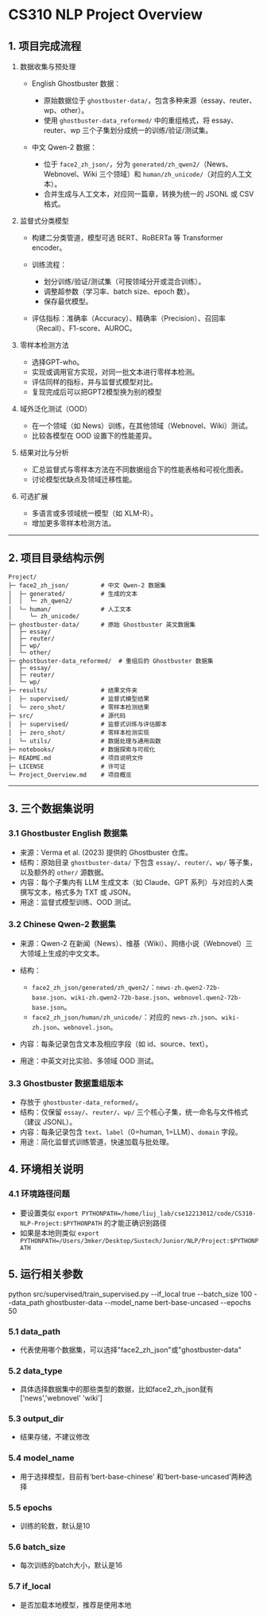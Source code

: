 # CS310 NLP Project Overview

## 1. 项目完成流程

1. 数据收集与预处理

   - English Ghostbuster 数据：

     - 原始数据位于 `ghostbuster-data/`，包含多种来源（essay、reuter、wp、other）。
     - 使用 `ghostbuster-data_reformed/` 中的重组格式，将 essay、reuter、wp 三个子集划分成统一的训练/验证/测试集。

   - 中文 Qwen-2 数据：

     - 位于 `face2_zh_json/`，分为 `generated/zh_qwen2/`（News、Webnovel、Wiki 三个领域）和 `human/zh_unicode/`（对应的人工文本）。
     - 合并生成与人工文本，对应同一篇章，转换为统一的 JSONL 或 CSV 格式。

2. 监督式分类模型

   - 构建二分类管道，模型可选 BERT、RoBERTa 等 Transformer encoder。
   - 训练流程：

     - 划分训练/验证/测试集（可按领域分开或混合训练）。
     - 调整超参数（学习率、batch size、epoch 数）。
     - 保存最优模型。

   - 评估指标：准确率（Accuracy）、精确率（Precision）、召回率（Recall）、F1-score、AUROC。

3. 零样本检测方法

   - 选择GPT-who。
   - 实现或调用官方实现，对同一批文本进行零样本检测。
   - 评估同样的指标，并与监督式模型对比。
   - 复现完成后可以把GPT2模型换为别的模型

4. 域外泛化测试（OOD）

   - 在一个领域（如 News）训练，在其他领域（Webnovel、Wiki）测试。
   - 比较各模型在 OOD 设置下的性能差异。

5. 结果对比与分析

   - 汇总监督式与零样本方法在不同数据组合下的性能表格和可视化图表。
   - 讨论模型优缺点及领域迁移性能。

6. 可选扩展

   - 多语言或多领域统一模型（如 XLM-R）。
   - 增加更多零样本检测方法。

---

## 2. 项目目录结构示例

```text
Project/
├─ face2_zh_json/         # 中文 Qwen-2 数据集
│  ├─ generated/          # 生成的文本
│  │  └─ zh_qwen2/
│  └─ human/              # 人工文本
│     └─ zh_unicode/
├─ ghostbuster-data/      # 原始 Ghostbuster 英文数据集
│  ├─ essay/
│  ├─ reuter/
│  ├─ wp/
│  └─ other/
├─ ghostbuster-data_reformed/  # 重组后的 Ghostbuster 数据集
│  ├─ essay/
│  ├─ reuter/
│  └─ wp/
├─ results/               # 结果文件夹
│  ├─ supervised/         # 监督式模型结果
│  └─ zero_shot/          # 零样本检测结果
├─ src/                   # 源代码
│  ├─ supervised/         # 监督式训练与评估脚本
│  ├─ zero_shot/          # 零样本检测实现
│  └─ utils/              # 数据处理与通用函数
├─ notebooks/             # 数据探索与可视化
├─ README.md              # 项目说明文件
├─ LICENSE                # 许可证
└─ Project_Overview.md    # 项目概览
```

---

## 3. 三个数据集说明

### 3.1 Ghostbuster English 数据集

- 来源：Verma et al. (2023) 提供的 Ghostbuster 仓库。
- 结构：原始目录 `ghostbuster-data/` 下包含 `essay/`、`reuter/`、`wp/` 等子集，以及额外的 `other/` 源数据。
- 内容：每个子集内有 LLM 生成文本（如 Claude、GPT 系列）与对应的人类撰写文本，格式多为 TXT 或 JSON。
- 用途：监督式模型训练、OOD 测试。

### 3.2 Chinese Qwen-2 数据集

- 来源：Qwen-2 在新闻（News）、维基（Wiki）、网络小说（Webnovel）三大领域上生成的中文文本。
- 结构：

  - `face2_zh_json/generated/zh_qwen2/`：`news-zh.qwen2-72b-base.json`、`wiki-zh.qwen2-72b-base.json`、`webnovel.qwen2-72b-base.json`。
  - `face2_zh_json/human/zh_unicode/`：对应的 `news-zh.json`、`wiki-zh.json`、`webnovel.json`。

- 内容：每条记录包含文本及相应字段（如 id、source、text）。
- 用途：中英文对比实验、多领域 OOD 测试。

### 3.3 Ghostbuster 数据重组版本

- 存放于 `ghostbuster-data_reformed/`。
- 结构：仅保留 `essay/`、`reuter/`、`wp/` 三个核心子集，统一命名与文件格式（建议 JSONL）。
- 内容：每条记录包含 `text`、`label`（0=human, 1=LLM）、`domain` 字段。
- 用途：简化监督式训练管道，快速加载与批处理。

## 4. 环境相关说明

### 4.1 环境路径问题

- 要设置类似 `export PYTHONPATH=/home/liuj_lab/cse12213012/code/CS310-NLP-Project:$PYTHONPATH` 的才能正确识别路径
- 如果是本地则类似 `export PYTHONPATH=/Users/3mker/Desktop/Sustech/Junior/NLP/Project:$PYTHONPATH`

## 5. 运行相关参数

python src/supervised/train_supervised.py --if_local true --batch_size 100 --data_path ghostbuster-data --model_name bert-base-uncased --epochs 50

### 5.1 data_path

- 代表使用哪个数据集，可以选择"face2_zh_json"或"ghostbuster-data"

### 5.2 data_type

- 具体选择数据集中的那些类型的数据，比如face2_zh_json就有 ['news','webnovel' 'wiki'] 

### 5.3 output_dir

- 结果存储，不建议修改

### 5.4 model_name

- 用于选择模型，目前有‘bert-base-chinese' 和‘bert-base-uncased'两种选择

### 5.5 epochs

- 训练的轮数，默认是10

### 5.6 batch_size

- 每次训练的batch大小，默认是16

### 5.7 if_local

- 是否加载本地模型，推荐是使用本地